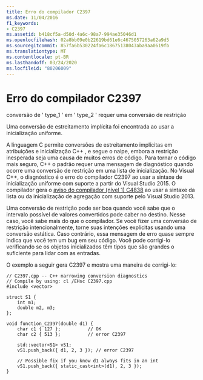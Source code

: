 ```yaml
---
title: Erro do compilador C2397
ms.date: 11/04/2016
f1_keywords:
- C2397
ms.assetid: b418cf5a-d50d-4a6c-98a7-994ae35046d1
ms.openlocfilehash: 02a8bb09e0b22619bd61e6c4675057263a62a9d5
ms.sourcegitcommit: 857fa6b530224fa6c18675138043aba9aa0619fb
ms.translationtype: MT
ms.contentlocale: pt-BR
ms.lasthandoff: 03/24/2020
ms.locfileid: "80206009"
---
```

# <a name="compiler-error-c2397"></a>Erro do compilador C2397

conversão de ' type_1 ' em ' type_2 ' requer uma conversão de restrição

Uma conversão de estreitamento implícita foi encontrada ao usar a inicialização uniforme.

A linguagem C permite conversões de estreitamento implícitas em atribuições e inicialização C++ , e segue o naipe, embora a restrição inesperada seja uma causa de muitos erros de código. Para tornar o código mais seguro, C++ o padrão requer uma mensagem de diagnóstico quando ocorre uma conversão de restrição em uma lista de inicialização. No Visual C++, o diagnóstico é o erro do compilador C2397 ao usar a sintaxe de inicialização uniforme com suporte a partir do Visual Studio 2015. O compilador gera o [aviso do compilador (nível 1) C4838](../../error-messages/compiler-warnings/compiler-warning-level-1-c4838.md) ao usar a sintaxe da lista ou da inicialização de agregação com suporte pelo Visual Studio 2013.

Uma conversão de restrição pode ser boa quando você sabe que o intervalo possível de valores convertidos pode caber no destino. Nesse caso, você sabe mais do que o compilador. Se você fizer uma conversão de restrição intencionalmente, torne suas intenções explícitas usando uma conversão estática. Caso contrário, essa mensagem de erro quase sempre indica que você tem um bug em seu código. Você pode corrigi-lo verificando se os objetos inicializados têm tipos que são grandes o suficiente para lidar com as entradas.

O exemplo a seguir gera C2397 e mostra uma maneira de corrigi-lo:

```
// C2397.cpp -- C++ narrowing conversion diagnostics
// Compile by using: cl /EHsc C2397.cpp
#include <vector>

struct S1 {
    int m1;
    double m2, m3;
};

void function_C2397(double d1) {
    char c1 { 127 };          // OK
    char c2 { 513 };          // error C2397

    std::vector<S1> vS1;
    vS1.push_back({ d1, 2, 3 }); // error C2397

    // Possible fix if you know d1 always fits in an int
    vS1.push_back({ static_cast<int>(d1), 2, 3 });
}
```
